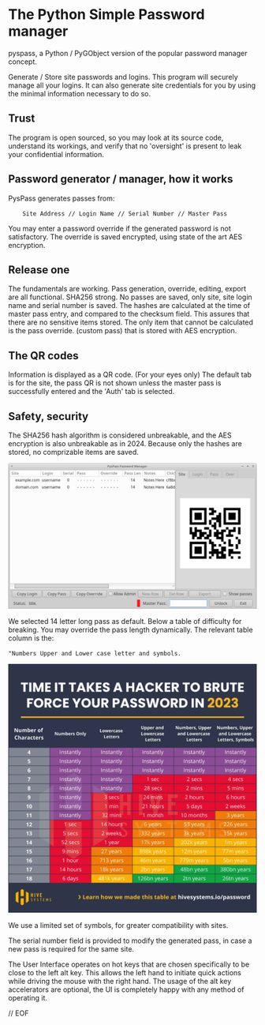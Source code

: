 # The Python Simple Password manager

pyspass, a Python / PyGObject version of the popular password manager concept.

 Generate / Store site passwords and logins. This program will
securely manage all your logins. It can also generate site credentials for you
by using the minimal information necessary to do so.

## Trust

 The program is open sourced, so you may look at its source code, understand
its workings, and verify that no 'oversight' is present to leak your
confidential information.

## Password generator / manager, how it works

 PysPass generates passes from:

        Site Address // Login Name // Serial Number // Master Pass

 You may enter a password override if the generated password is not
satisfactory. The override is saved encrypted, using state of the art AES
encryption.

## Release one

The fundamentals are working. Pass generation, override, editing, export
are all functional.
SHA256 strong. No passes are saved, only site, site login name and
serial number is saved.
 The hashes are calculated at the time of master pass entry, and compared
to the checksum field. This assures that there are no sensitive items stored.
 The only item that cannot be calculated is the pass override. (custom pass)
that is stored with AES encryption.

## The QR codes

 Information is displayed as a QR code. (For your eyes only)
The default tab is for the site, the pass QR is not shown unless
the master pass is successfully entered and the  'Auth' tab is selected.

## Safety, security

  The SHA256 hash algorithm is considered unbreakable, and the AES encryption
is also unbreakable as in 2024. Because only the hashes are stored, no
comprizable items are saved.

![Screen Shot](pyspass3.png)

We selected 14 letter long pass as default. Below a table of
difficulty for breaking. You may override the pass length dynamically.
The relevant table column is the:

    "Numbers Upper and Lower case letter and symbols.

![Screen Shot](passtable.png)

  We use a limited set of symbols, for greater compatibility with sites.

  The serial number field is provided to modify the generated pass, in case
a new pass is required for the same site.

  The User Interface operates on hot keys that are chosen specifically to be
close to the left alt key. This allows the left hand to initiate quick actions
while driving the mouse with the right hand. The usage of the alt key
accelerators are optional, the UI is completely happy with any method of
operating it.

// EOF
